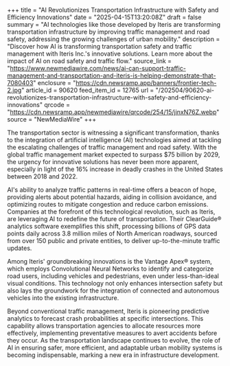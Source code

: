 +++
title = "AI Revolutionizes Transportation Infrastructure with Safety and Efficiency Innovations"
date = "2025-04-15T13:20:08Z"
draft = false
summary = "AI technologies like those developed by Iteris are transforming transportation infrastructure by improving traffic management and road safety, addressing the growing challenges of urban mobility."
description = "Discover how AI is transforming transportation safety and traffic management with Iteris Inc.'s innovative solutions. Learn more about the impact of AI on road safety and traffic flow."
source_link = "https://www.newmediawire.com/news/ai-can-support-traffic-management-and-transportation-and-iteris-is-helping-demonstrate-that-7080403"
enclosure = "https://cdn.newsramp.app/banners/frontier-tech-2.jpg"
article_id = 90620
feed_item_id = 12765
url = "/202504/90620-ai-revolutionizes-transportation-infrastructure-with-safety-and-efficiency-innovations"
qrcode = "https://cdn.newsramp.app/newmediawire/qrcode/254/15/jinxN76Z.webp"
source = "NewMediaWire"
+++

<p>The transportation sector is witnessing a significant transformation, thanks to the integration of artificial intelligence (AI) technologies aimed at tackling the escalating challenges of traffic management and road safety. With the global traffic management market expected to surpass $75 billion by 2029, the urgency for innovative solutions has never been more apparent, especially in light of the 16% increase in deadly crashes in the United States between 2018 and 2022.</p><p>AI's ability to analyze traffic patterns in real-time offers a beacon of hope, providing alerts about potential hazards, aiding in collision avoidance, and optimizing routes to mitigate congestion and reduce carbon emissions. Companies at the forefront of this technological revolution, such as Iteris, are leveraging AI to redefine the future of transportation. Their ClearGuide® analytics software exemplifies this shift, processing billions of GPS data points daily across 3.8 million miles of North American roadways, sourced from over 150 public and private entities, to deliver up-to-the-minute traffic updates.</p><p>Among Iteris' groundbreaking innovations is the Vantage Apex® system, which employs Convolutional Neural Networks to identify and categorize road users, including vehicles and pedestrians, even under less-than-ideal visual conditions. This technology not only enhances intersection safety but also lays the groundwork for the integration of connected and autonomous vehicles into the existing infrastructure.</p><p>Beyond conventional traffic management, Iteris is pioneering predictive analytics to forecast crash probabilities at specific intersections. This capability allows transportation agencies to allocate resources more effectively, implementing preventative measures to avert accidents before they occur. As the transportation landscape continues to evolve, the role of AI in ensuring safer, more efficient, and adaptable urban mobility systems is becoming indispensable, marking a new era in infrastructure development.</p>